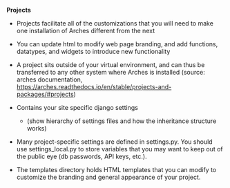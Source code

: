 **Projects**

- Projects facilitate all of the customizations that you will need to make one installation of Arches different from the next
- You can update html to modify web page branding, and add functions, datatypes, and widgets to introduce new functionality
- A project sits outside of your virtual environment, and can thus be transferred to any other system where Arches is installed
(source: arches documentation, https://arches.readthedocs.io/en/stable/projects-and-packages/#projects)
- Contains your site specific django settings
    * (show hierarchy of settings files and how the inheritance structure works)


- Many project-specific settings are defined in settings.py. You should use settings_local.py to store variables that you may want to keep out of the public eye (db passwords, API keys, etc.).
- The templates directory holds HTML templates that you can modify to customize the branding and general appearance of your project.
